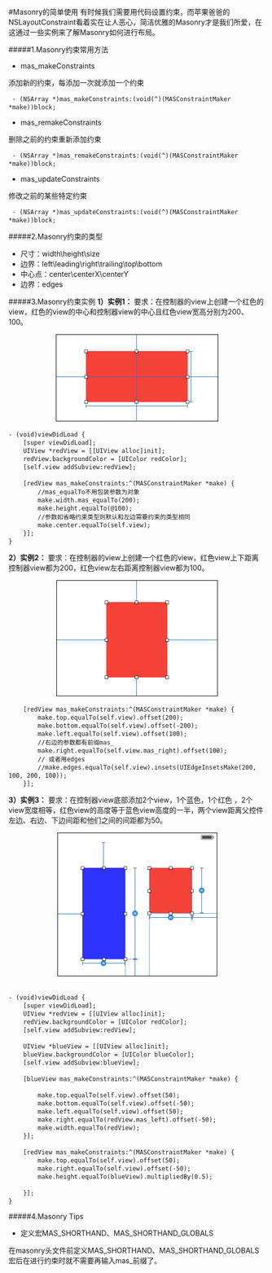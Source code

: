 #Masonry的简单使用
有时候我们需要用代码设置约束，而苹果爸爸的NSLayoutConstraint看着实在让人恶心，简洁优雅的Masonry才是我们所爱，在这通过一些实例来了解Masonry如何进行布局。

#####1.Masonry约束常用方法
- mas_makeConstraints

 添加新的约束，每添加一次就添加一个约束
```objc
 - (NSArray *)mas_makeConstraints:(void(^)(MASConstraintMaker *make))block;
```
- mas_remakeConstraints

 删除之前的约束重新添加约束
```objc
 - (NSArray *)mas_remakeConstraints:(void(^)(MASConstraintMaker *make))block;
```
- mas_updateConstraints

 修改之前的某些特定约束
```objc
 - (NSArray *)mas_updateConstraints:(void(^)(MASConstraintMaker *make))block;
```

#####2.Masonry约束的类型
- 尺寸：width\height\size
- 边界：left\leading\right\trailing\top\bottom
- 中心点：center\centerX\centerY
- 边界：edges


#####3.Masonry约束实例
**1）实例1：**
要求：在控制器的view上创建一个红色的view，红色的view的中心和控制器view的中心且红色view宽高分别为200、100。

<div align="center">
<img src = "assets/pic16-1.png"</>
</div>

```objc
- (void)viewDidLoad {
    [super viewDidLoad];
    UIView *redView = [[UIView alloc]init];
    redView.backgroundColor = [UIColor redColor];
    [self.view addSubview:redView];
 
    [redView mas_makeConstraints:^(MASConstraintMaker *make) {
        //mas_equalTo不用包装参数为对象 
        make.width.mas_equalTo(200);
        make.height.equalTo(@100);
        //参数如省略约束类型则默认和左边需要约束的类型相同
        make.center.equalTo(self.view);
    }];
}
```

**2）实例2：**
要求：在控制器的view上创建一个红色的view，红色view上下距离控制器view都为200，红色view左右距离控制器view都为100。
<div align="center">
<img src = "assets/pic16-2.png"</>
</div>


```objc
    [redView mas_makeConstraints:^(MASConstraintMaker *make) {
        make.top.equalTo(self.view).offset(200);
        make.bottom.equalTo(self.view).offset(-200);
        make.left.equalTo(self.view).offset(100);
        //右边的参数都有前缀mas_
        make.right.equalTo(self.view.mas_right).offset(100);
        // 或者用edges
        //make.edges.equalTo(self.view).insets(UIEdgeInsetsMake(200, 100, 200, 100));
    }];

```
**3）实例3：**
要求：在控制器view底部添加2个view，1个蓝色，1个红色
，2个view宽度相等，红色view的高度等于蓝色view高度的一半，两个view距离父控件左边、右边、下边间距和他们之间的间距都为50。
<div align="center">
<img src = "assets/pic16-3.png"</>
</div>



```objc

- (void)viewDidLoad {
    [super viewDidLoad];
    UIView *redView = [[UIView alloc]init];
    redView.backgroundColor = [UIColor redColor];
    [self.view addSubview:redView];
    
    UIView *blueView = [[UIView alloc]init];
    blueView.backgroundColor = [UIColor blueColor];
    [self.view addSubview:blueView];
    
    [blueView mas_makeConstraints:^(MASConstraintMaker *make) {
      
        make.top.equalTo(self.view).offset(50);
        make.bottom.equalTo(self.view).offset(-50);
        make.left.equalTo(self.view).offset(50);
        make.right.equalTo(redView.mas_left).offset(-50);
        make.width.equalTo(redView);
    }];
 
    [redView mas_makeConstraints:^(MASConstraintMaker *make) {
        make.top.equalTo(self.view).offset(50);
        make.right.equalTo(self.view).offset(-50);
        make.height.equalTo(blueView).multipliedBy(0.5);

    }];
}
```


#####4.Masonry Tips
- 定义宏MAS_SHORTHAND、MAS_SHORTHAND_GLOBALS

 在masonry头文件前定义MAS_SHORTHAND、MAS_SHORTHAND_GLOBALS宏后在进行约束时就不需要再输入mas_前缀了。

